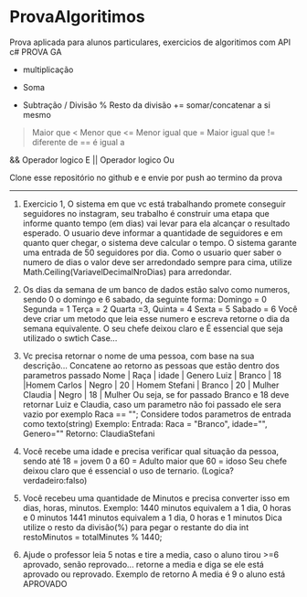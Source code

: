 # ProvaAlgoritimos
Prova aplicada para alunos particulares, exercicios de algoritimos com API c#
PROVA GA
*  multiplicação 
+ Soma
- Subtração
/ Divisão
% Resto da divisão
+= somar/concatenar a si mesmo
> Maior que
< Menor que
<= Menor igual que
>= Maior igual que
!= diferente de
== é igual a

&& Operador logico E
|| Operador logico Ou


Clone esse repositório no github e e envie por push ao termino da prova

___
1) Exercicio 1, O sistema em que vc está trabalhando promete conseguir seguidores no instagram, seu trabalho é construir uma etapa que informe quanto tempo (em dias) vai levar para ela alcançar o resultado esperado. 
O usuario deve informar a quantidade de seguidores e em quanto quer chegar, o sistema deve calcular o tempo.
O sistema garante uma entrada de 50 seguidores por dia. 
Como o usuario quer saber o numero de dias o valor deve ser arredondado sempre para cima, utilize Math.Ceiling(VariavelDecimalNroDias) para arredondar.

2) Os dias da semana de um banco de dados estão salvo como numeros, sendo 0 o domingo e 6 sabado, da seguinte forma:
Domingo = 0
Segunda = 1
Terça = 2
Quarta =3, 
Quinta = 4
Sexta = 5
Sabado = 6
Você deve criar um metodo que leia esse numero e escreva retorne o dia da semana equivalente. O seu chefe deixou claro e É essencial que seja utilizado o swtich Case...

3) Vc precisa retornar o nome de uma pessoa, com base na sua descrição... Concatene ao retorno as pessoas que estão dentro dos parametros passado
Nome | Raça | idade | Genero
Luiz | Branco | 18 |Homem 
Carlos | Negro | 20 | Homem
Stefani | Branco | 20 | Mulher 
Claudia | Negro | 18 | Mulher 
Ou seja, 
se for passado Branco e 18 deve retornar Luiz e Claudia, caso um parametro não foi passado ele sera vazio por exemplo Raca == "";
Considere todos parametros de entrada como texto(string)
Exemplo: Entrada: Raca = "Branco", idade="", Genero=""
Retorno: ClaudiaStefani

4) Você recebe uma idade e precisa verificar qual situação da pessoa, sendo
 até 18 = jovem
0 a 60 = Adulto
maior que 60 = idoso
Seu chefe deixou claro que é essencial o uso de ternario. (Logica?verdadeiro:falso)

5) Você recebeu uma quantidade de Minutos e precisa converter isso em dias, horas, minutos. 
Exemplo: 1440 minutos equivalem a 1 dia, 0 horas e 0 minutos
1441 minutos equivalem a 1 dia, 0 horas e 1 minutos
Dica utilize o resto da divisão(%) para pegar o restante do dia
int restoMinutos = totalMinutes % 1440;

6) Ajude o professor leia 5 notas e tire a media, caso o aluno tirou >=6 aprovado, senão reprovado...  retorne a media e diga se ele está aprovado ou reprovado. Exemplo de retorno A media é 9 o aluno está APROVADO
